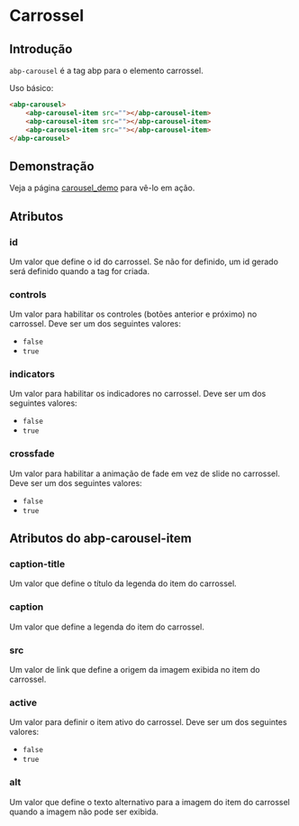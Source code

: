 # Carrossel

## Introdução

`abp-carousel` é a tag abp para o elemento carrossel.

Uso básico:

````html
<abp-carousel>
    <abp-carousel-item src=""></abp-carousel-item>
    <abp-carousel-item src=""></abp-carousel-item>
    <abp-carousel-item src=""></abp-carousel-item>
</abp-carousel>
````

## Demonstração

Veja a página [carousel_demo](https://bootstrap-taghelpers.abp.io/Components/Carousel) para vê-lo em ação.

## Atributos

### id

Um valor que define o id do carrossel. Se não for definido, um id gerado será definido quando a tag for criada.

### controls

Um valor para habilitar os controles (botões anterior e próximo) no carrossel. Deve ser um dos seguintes valores:

* `false`
* `true`

### indicators

Um valor para habilitar os indicadores no carrossel. Deve ser um dos seguintes valores:

* `false`
* `true`

### crossfade

Um valor para habilitar a animação de fade em vez de slide no carrossel. Deve ser um dos seguintes valores:

* `false`
* `true`

## Atributos do abp-carousel-item

### caption-title

Um valor que define o título da legenda do item do carrossel.

### caption

Um valor que define a legenda do item do carrossel.

### src

Um valor de link que define a origem da imagem exibida no item do carrossel.

### active

Um valor para definir o item ativo do carrossel. Deve ser um dos seguintes valores:

* `false`
* `true`

### alt

Um valor que define o texto alternativo para a imagem do item do carrossel quando a imagem não pode ser exibida.